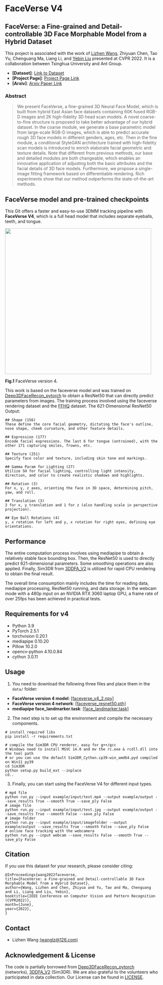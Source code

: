# FaceVerse V4

## FaceVerse: a Fine-grained and Detail-controllable 3D Face Morphable Model from a Hybrid Dataset

This project is associated with the work of [Lizhen Wang](https://lizhenwangt.github.io/), Zhiyuan Chen, Tao Yu, Chenguang Ma, Liang Li, and [Yebin Liu](http://www.liuyebin.com/) presented at CVPR 2022. It is a collaboration between Tsinghua University and Ant Group.

- **[Dataset]**: [Link to Dataset](https://github.com/LizhenWangT/FaceVerse-Dataset)
- **[Project Page]**: [Project Page Link](http://www.liuyebin.com/faceverse/faceverse.html)
- **[Arxiv]**: [Arxiv Paper Link](https://arxiv.org/abs/2203.14057)

### Abstract
>We present FaceVerse, a fine-grained 3D Neural Face Model, which is built from hybrid East Asian face datasets containing 60K fused RGB-D images and 2K high-fidelity 3D head scan models. A novel coarse-to-fine structure is proposed to take better advantage of our hybrid dataset. In the coarse module, we generate a base parametric model from large-scale RGB-D images, which is able to predict accurate rough 3D face models in different genders, ages, etc. Then in the fine module, a conditional StyleGAN architecture trained with high-fidelity scan models is introduced to enrich elaborate facial geometric and texture details. Note that different from previous methods, our base and detailed modules are both changeable, which enables an innovative application of adjusting both the basic attributes and the facial details of 3D face models. Furthermore, we propose a single-image fitting framework based on differentiable rendering. Rich experiments show that our method outperforms the state-of-the-art methods.

## FaceVerse model and pre-trained checkpoints

This Git offers a faster and easy-to-use 3DMM tracking pipeline with **FaceVerse V4**, which is a full head model that includes separate eyeballs, teeth, and tongue.

<img src="example/input/exmaple.gif" width="480">

**Fig.1** FaceVerse version 4.

This work is based on the faceverse model and was trained on [Deep3DFaceRecon_pytorch](https://github.com/sicxu/Deep3DFaceRecon_pytorch) to obtain a ResNet50 that can directly predict parameters from images. The training process involved using the faceverse rendering dataset and the [FFHQ](https://github.com/NVlabs/ffhq-dataset) dataset. The 621-Dimensional ResNet50 Output:

```
## Shape (156)
These define the core facial geometry, dictating the face's outline, nose shape, cheek curvature, and other feature details.

## Expression (177)
Encode facial expressions. The last 6 for tongue (untrained), with the other 171 capturing smiles, frowns, etc.

## Texture (251)
Specify face color and texture, including skin tone and markings.

## Gamma Param for Lighting (27)
Utilize SH for facial lighting, controlling light intensity, direction, and color to create realistic shadows and highlights.

## Rotation (3)
For x, y, z axes, orienting the face in 3D space, determining pitch, yaw, and roll.

## Translation (3)
2 for x, y translation and 1 for z (also handling scale in perspective projection).

## Eye Ball Rotations (4)
y, x rotation for left and y, x rotation for right eyes, defining eye orientations.
```

## Performance

The entire computation process involves using mediapipe to obtain a relatively stable face bounding box. Then, the ResNet50 is used to directly predict 621-dimensional parameters. Some smoothing operations are also applied. Finally, Sim3DR from [3DDFA_V2](https://github.com/cleardusk/3DDFA_V2) is utilized for rapid CPU rendering to obtain the final result.

The overall time consumption mainly includes the time for reading data, mediapipe processing, ResNet50 running, and data storage. In the webcam mode with a 480p input on an NVIDIA RTX 3060 laptop GPU, a frame rate of over 25fps has been achieved in practical tests.

## Requirements for v4

- Python 3.9
- PyTorch 2.5.1
- torchvision 0.20.1
- mediapipe 0.10.20
- Pillow 10.2.0
- opencv-python 4.10.0.84
- cython 3.0.11

## Usage

1. You need to download the following three files and place them in the `data/` folder:

- **FaceVerse version 4 model**: [[faceverse_v4_2.npy]](https://1drv.ms/u/c/b8eab7b1820a6fa4/EWJOsgGxPMZDkl8xJ_QZB30BpcjNoMVGK9mnUPq5n9-lyw?e=4GvEs9)
- **FaceVerse version 4 network**: [[faceverse_resnet50.pth]](https://1drv.ms/u/c/b8eab7b1820a6fa4/ETfT_C9Oz1FFlykJdtj3h6MBR1KvQb5BYwesxFykH-7BZA?e=7ti1yj)
- **mediapipe face_landmarker.task**: [[face_landmarker.task]](https://storage.googleapis.com/mediapipe-models/face_landmarker/face_landmarker/float16/latest/face_landmarker.task)


2. The next step is to set up the environment and compile the necessary components.

```
# install required libs
pip install -r requirements.txt

# compile the Sim3DR CPU renderer, easy for g++/gcc
# Windows need to install MSVC 14.0 and mv the rc.exe & rcdll.dll into the tool path
# or you can use the default Sim3DR_Cython.cp39-win_amd64.pyd compiled on Win11 py39
cd Sim3DR
python setup.py build_ext --inplace
cd..
```

3. Finally, you can start using the FaceVerse V4 for different input types.

```
# mp4 file
python run.py --input example/input/test.mp4 --output example/output --save_results True --smooth True --save_ply False
# image file
python run.py --input example/input/test.jpg --output example/output --save_results True --smooth False --save_ply False
# image folder
python run.py --input example/input/imagefolder --output example/output --save_results True --smooth False --save_ply False
# online face tracking with the webcamera
python run.py --input webcam --save_results False --smooth True --save_ply False
```

## Citation
If you use this dataset for your research, please consider citing:

```
@InProceedings{wang2022faceverse,
title={FaceVerse: a Fine-grained and Detail-controllable 3D Face Morphable Model from a Hybrid Dataset},
author={Wang, Lizhen and Chen, Zhiyua and Yu, Tao and Ma, Chenguang and Li, Liang and Liu, Yebin},
booktitle={IEEE Conference on Computer Vision and Pattern Recognition (CVPR2022)},
month={June},
year={2022},
}
```

## Contact
- Lizhen Wang [(wanglz@126.com)](wanglz@126.com)

## Acknowledgement & License
The code is partially borrowed from [Deep3DFaceRecon_pytorch](https://github.com/sicxu/Deep3DFaceRecon_pytorch) (networks), [3DDFA_V2](https://github.com/cleardusk/3DDFA_V2) (Sim3DR). We are also grateful to the volunteers who participated in data collection. Our License can be found in [LICENSE](./LICENSE).